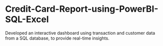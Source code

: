 # Credit-Card-Report-using-PowerBI-SQL-Excel
Developed an interactive dashboard using transaction and customer data from a SQL database, to provide real-time insights. 
